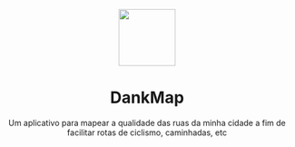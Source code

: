<p align="center"><img src="https://f.feridinha.com/EZkVx.png" height="100"></p>
<h1 align="center">DankMap</h1>
<p align="center">Um aplicativo para mapear a qualidade das ruas da minha cidade a fim de facilitar rotas de ciclismo, caminhadas, etc</p>
